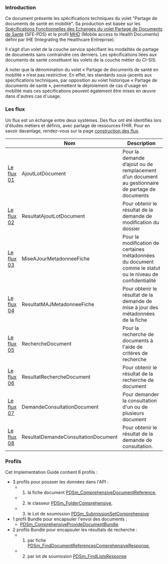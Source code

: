 ### Introduction
Ce document présente les spécifications techniques du volet "Partage de documents de santé en mobilité". Sa production est basée sur les [Spécifications Fonctionnelles des Echanges du volet Partage de Documents de Santé](https://esante.gouv.fr/volet-partage-de-documents-de-sante) (SFE-PDS) et le profil [MHD](https://profiles.ihe.net/ITI/MHD/index.html) (Mobile access to Health Documents) défini par IHE (Integrating the Healthcare Entreprise).
    
Il s’agit d’un volet de la couche service spécifiant les modalités de partage de documents sans contraindre ces derniers. Les spécifications liées aux documents de santé constituent les volets de la couche métier du CI-SIS.

A noter que la dénomination du volet « Partage de documents de santé en mobilité » n’est pas restrictive. En effet, les standards sous-jacents aux spécifications techniques, par opposition au volet historique « Partage de documents de santé », permettent le déploiement de cas d'usage en mobilité mais ces spécifications peuvent également être mises en œuvre dans d'autres cas d'usage.

### Les flux
Un flux est un échange entre deux systèmes. Des flux ont été identifiés lors d'études métiers et définis, avec partage de ressources FHIR. Pour en savoir davantage, rendez-vous sur la page  <a href="construction_des_flux.html">construction des flux</a>.


| | Nom  | Description |
| ----- | ----- | ----- |
| <a href="flux1.html">Le flux 01</a> | AjoutLotDocument | Pour la demande d’ajout ou de remplacement d’un document au gestionnaire de partage de documents |
| <a href="flux2.html">Le flux 02</a> | ResultatAjoutLotDocument | Pour obtenir le résultat de la demande de modification du dossier |
| <a href="flux3.html">Le flux 03</a> | MiseAJourMetadonneeFiche | Pour la modification de certaines métadonnées du document comme le statut ou le niveau de confidentialité |
| <a href="flux4.html">Le flux 04</a> | ResultatMAJMetadonneeFiche | Pour obtenir le résultat de la demande de mise à jour des métadonnées de la fiche |
| <a href="flux5.html">Le flux 05</a> | RechercheDocument | Pour la recherche de documents à l'aide de critères de recherche |
| <a href="flux6.html">Le flux 06</a> | ResultatRechercheDocument | Pour obtenir le résultat de la recherche de document |
| <a href="flux7.html">Le flux 07</a> | DemandeConsultationDocument | Pour demander la consultation d'un ou de plusieurs document |
| <a href="flux8.html">Le flux 08</a> | ResultatDemandeConsultationDocument | Pour obtenir le résultat de la demande de consultation. |


### Profils
Cet Implementation Guide contient 6 profils :
- 3 profils pour pousser les données dans l'API :  
    - 1) la fiche document [PDSm_ComprehensiveDocumentReference](StructureDefinition-PDSmComprehensiveDocumentReference.html), 
    - 2) le classeur [PDSm_FolderComprehensive](StructureDefinition-PDSmFolderComprehensive.html),
    - 3) le Lot de soumission [PDSm_SubmissionSetComprehensive](StructureDefinition-PDSmSubmissionSetComprehensive.html)
- 1 profil Bundle pour encapsuler l'envoi des documents :
    - [PDSm_ComprehensiveProvideDocumentBundle](StructureDefinition-PDSmComprehensiveProvideDocumentBundle.html)
- 2 profils Bundle pour encapsuler les résultats de recherche :
    - 1) par fiche [PDSm_FindDocumentReferencesComprehensiveResponse](StructureDefinition-PDSmFindDocumentReferencesComprehensiveResponse.html),
    - 2) par lot de soumission [PDSm_FindListsResponse](StructureDefinition-PDSmFindListsResponse.html)
